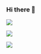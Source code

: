 ### Hi there 👋

![](https://komarev.com/ghpvc/?username=natewu)

![](https://github-readme-stats.vercel.app/api?username=natewu&count_private=true&show_icons=true)

![](https://github-readme-stats.vercel.app/api/top-langs/?username=natewu)
